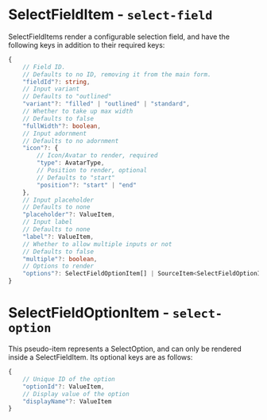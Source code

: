 # SelectFieldItem - `select-field`

SelectFieldItems render a configurable selection field, and have the following keys in addition to their required keys:

```typescript
{
    // Field ID. 
    // Defaults to no ID, removing it from the main form.
    "fieldId"?: string,
    // Input variant
    // Defaults to "outlined"
    "variant"?: "filled" | "outlined" | "standard",
    // Whether to take up max width
    // Defaults to false
    "fullWidth"?: boolean,
    // Input adornment
    // Defaults to no adornment
    "icon"?: {
        // Icon/Avatar to render, required
        "type": AvatarType,
        // Position to render, optional
        // Defaults to "start"
        "position"?: "start" | "end"
    },
    // Input placeholder
    // Defaults to none
    "placeholder"?: ValueItem,
    // Input label
    // Defaults to none
    "label"?: ValueItem,
    // Whether to allow multiple inputs or not
    // Defaults to false
    "multiple"?: boolean,
    // Options to render
    "options"?: SelectFieldOptionItem[] | SourceItem<SelectFieldOptionItem>
}
```

# SelectFieldOptionItem - `select-option`
This pseudo-item represents a SelectOption, and can only be rendered inside a SelectFieldItem. Its optional keys are as follows:

```typescript
{
    // Unique ID of the option
    "optionId"?: ValueItem,
    // Display value of the option
    "displayName"?: ValueItem
}
```